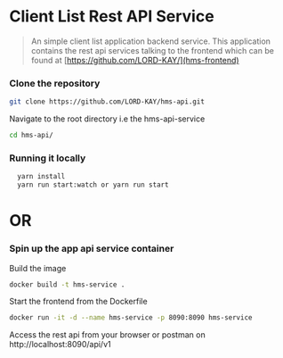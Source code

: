 # Client List Rest API Service
> An simple client list application backend service.
> This application contains the rest api services talking to the frontend which can be found at [https://github.com/LORD-KAY/](hms-frontend)

### Clone the repository
```bash
git clone https://github.com/LORD-KAY/hms-api.git
```
Navigate to the root directory i.e the hms-api-service
```bash
cd hms-api/
```
### Running it locally
```bash
  yarn install
  yarn run start:watch or yarn run start
```
# OR
### Spin up the app api service container
Build the image
```bash
docker build -t hms-service .
```
Start the frontend from the Dockerfile
```bash
docker run -it -d --name hms-service -p 8090:8090 hms-service
```
Access the rest api from your browser or postman on http://localhost:8090/api/v1